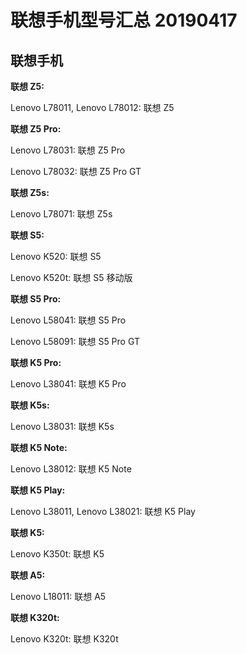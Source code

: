 # 联想手机型号汇总 20190417

## 联想手机

**联想 Z5:**

Lenovo L78011, Lenovo L78012: 联想 Z5

**联想 Z5 Pro:**

Lenovo L78031: 联想 Z5 Pro

Lenovo L78032: 联想 Z5 Pro GT

**联想 Z5s:**

Lenovo L78071: 联想 Z5s

**联想 S5:**

Lenovo K520: 联想 S5

Lenovo K520t: 联想 S5 移动版

**联想 S5 Pro:**

Lenovo L58041: 联想 S5 Pro

Lenovo L58091: 联想 S5 Pro GT

**联想 K5 Pro:**

Lenovo L38041: 联想 K5 Pro

**联想 K5s:**

Lenovo L38031: 联想 K5s

**联想 K5 Note:**

Lenovo L38012: 联想 K5 Note

**联想 K5 Play:**

Lenovo L38011, Lenovo L38021: 联想 K5 Play

**联想 K5:**

Lenovo K350t: 联想 K5

**联想 A5:**

Lenovo L18011: 联想 A5

**联想 K320t:**

Lenovo K320t: 联想 K320t
